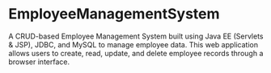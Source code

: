 # EmployeeManagementSystem
A CRUD-based Employee Management System built using Java EE (Servlets &amp; JSP), JDBC, and MySQL to manage employee data. This web application allows users to create, read, update, and delete employee records through a browser interface.
